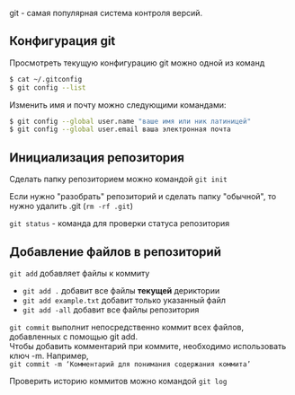 git - самая популярная система контроля версий.

## Конфигурация git

Просмотреть текущую конфигурацию git можно одной из команд
```bash
$ cat ~/.gitconfig
$ git config --list 
```
Изменить имя и почту можно следующими командами:
```bash
$ git config --global user.name "ваше имя или ник латиницей" 
$ git config --global user.email ваша электронная почта 
```

## Инициализация репозитория

Сделать папку репозиторием можно командой `git init`

Если нужно "разобрать" репозиторий и сделать папку "обычной", то нужно удалить .git (`rm -rf .git`)

`git status` - команда для проверки статуса репозитория

## Добавление файлов в репозиторий

`git add` добавляет файлы к коммиту  
- `git add .` добавит все файлы **текущей** дериктории
- `git add example.txt` добавит только указанный файл
- `git add -all` добавит все файлы репозитория

`git commit` выполнит непосредственно коммит всех файлов, добавленных с помощью git add.  
Чтобы добавить комментарий при коммите, необходимо использовать ключ -m. Например,  
`git commit -m ‘Комментарий для понимания содержания коммита’`

Проверить историю коммитов можно командой `git log`

